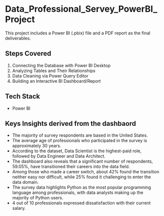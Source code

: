 # Data_Professional_Servey_PowerBI_Project
This project includes a Power BI (.pbix) file and a PDF report as the final deliverables.

## Steps Covered
1. Connecting the Database with Power BI Desktop
2. Analyzing Tables and Their Relationships
3. Data Cleaning via Power Query Editor
4. Building an Interactive BI Dashboard/Report

## Tech Stack
- Power BI

## Keys Insights derived from the dashbaord
* The majority of survey respondents are based in the United States.
* The average age of professionals who participated in the survey is approximately 30 years.
* According to the dataset, Data Scientist is the highest-paid role, followed by Data Engineer and Data Architect.
* The dashboard also reveals that a significant number of respondents, 59.05%, have transitioned their careers into the data field.
* Among those who made a career switch, about 42% found the transition neither easy nor difficult, while 25% found it challenging to enter the data domain.
* The survey data highlights Python as the most popular programming language among professionals, with data analysts making up the majority of Python users.
* 4 out of 10 professionals expressed dissatisfaction with their current salary.

